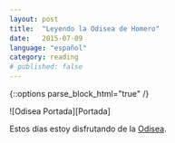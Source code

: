 ```yaml
---
layout: post
title:  "Leyendo la Odisea de Homero"
date:   2015-07-09
language: "español"
category: reading
# published: false
---
```


{::options parse_block_html="true" /}
<div class="book-cover">
![Odisea Portada][Portada]
</div>

Estos dias estoy disfrutando de la [Odisea][WebVersion].




[Portada]: /assets/posts/reading/Odisea.jpg
[WebVersion]: http://www.apocatastasis.com/odisea-homero.php

